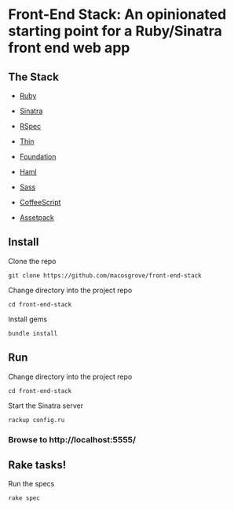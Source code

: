 Front-End Stack: An opinionated starting point for a Ruby/Sinatra front end web app
============================

The Stack
-------

* [Ruby](http://www.ruby-doc.org/core-2.1.2/)
* [Sinatra](http://www.sinatrarb.com/)
* [RSpec](https://www.relishapp.com/rspec/rspec-core/v/2-99/docs/)
* [Thin](http://code.macournoyer.com/thin/)

* [Foundation](http://foundation.zurb.com/)
* [Haml](http://haml.info/)
* [Sass](http://sass-lang.com/)
* [CoffeeScript](http://coffeescript.org/)
* [Assetpack](https://github.com/rstacruz/sinatra-assetpack)


Install
-------

Clone the repo  
```
git clone https://github.com/macosgrove/front-end-stack
```

Change directory into the project repo  
```
cd front-end-stack
```

Install gems  
```
bundle install
```

Run
---

Change directory into the project repo  
```
cd front-end-stack
```

Start the Sinatra server  
```
rackup config.ru
```
### Browse to http://localhost:5555/

Rake tasks!
-----------

Run the specs  
```
rake spec
```
